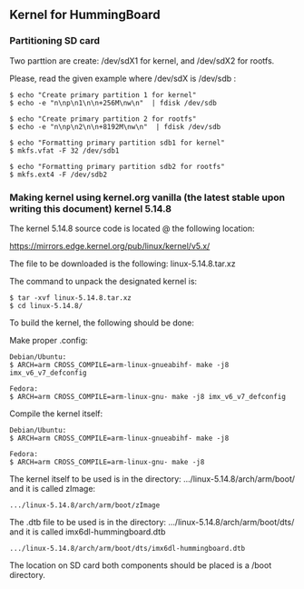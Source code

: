 ## Kernel for HummingBoard

### Partitioning SD card

Two parttion are create: /dev/sdX1 for kernel, and /dev/sdX2 for rootfs.

Please, read the given example where /dev/sdX is /dev/sdb :

	$ echo "Create primary partition 1 for kernel"
	$ echo -e "n\np\n1\n\n+256M\nw\n"  | fdisk /dev/sdb

	$ echo "Create primary partition 2 for rootfs"
	$ echo -e "n\np\n2\n\n+8192M\nw\n"  | fdisk /dev/sdb

	$ echo "Formatting primary partition sdb1 for kernel"
	$ mkfs.vfat -F 32 /dev/sdb1

	$ echo "Formatting primary partition sdb2 for rootfs"
	$ mkfs.ext4 -F /dev/sdb2

### Making kernel using kernel.org vanilla (the latest stable upon writing this document) kernel 5.14.8

The kernel 5.14.8 source code is located @ the following location:

https://mirrors.edge.kernel.org/pub/linux/kernel/v5.x/

The file to be downloaded is the following: linux-5.14.8.tar.xz

The command to unpack the designated kernel is:

	$ tar -xvf linux-5.14.8.tar.xz
	$ cd linux-5.14.8/

To build the kernel, the following should be done:

Make proper .config:

	Debian/Ubuntu:
	$ ARCH=arm CROSS_COMPILE=arm-linux-gnueabihf- make -j8 imx_v6_v7_defconfig

	Fedora:
	$ ARCH=arm CROSS_COMPILE=arm-linux-gnu- make -j8 imx_v6_v7_defconfig

Compile the kernel itself:

	Debian/Ubuntu:
	$ ARCH=arm CROSS_COMPILE=arm-linux-gnueabihf- make -j8

	Fedora:
	$ ARCH=arm CROSS_COMPILE=arm-linux-gnu- make -j8

The kernel itself to be used is in the directory: .../linux-5.14.8/arch/arm/boot/
and it is called zImage:

	.../linux-5.14.8/arch/arm/boot/zImage

The .dtb file to be used is in the directory: .../linux-5.14.8/arch/arm/boot/dts/
and it is called imx6dl-hummingboard.dtb

	.../linux-5.14.8/arch/arm/boot/dts/imx6dl-hummingboard.dtb

The location on SD card both components should be placed is a /boot directory.

